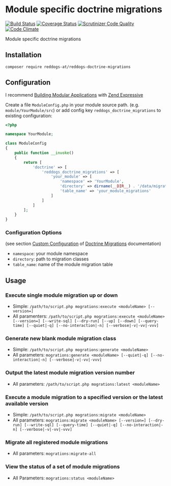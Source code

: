 # Module specific doctrine migrations 

[![Build Status](https://travis-ci.org/reddogs-at/reddogs-doctrine-migrations.svg?branch=master)](https://travis-ci.org/reddogs-at/reddogs-doctrine-migrations)
[![Coverage Status](https://coveralls.io/repos/reddogs-at/reddogs-doctrine-migrations/badge.svg?branch=master&service=github)](https://coveralls.io/github/reddogs-at/reddogs-doctrine-migrations?branch=master)
[![Scrutinizer Code Quality](https://scrutinizer-ci.com/g/reddogs-at/reddogs-doctrine-migrations/badges/quality-score.png?b=master)](https://scrutinizer-ci.com/g/reddogs-at/reddogs-doctrine-migrations/?branch=master)
[![Code Climate](https://codeclimate.com/github/reddogs-at/reddogs-doctrine-migrations/badges/gpa.svg)](https://codeclimate.com/github/reddogs-at/reddogs-doctrine-migrations)

Module specific doctrine migrations

## Installation

    composer require reddogs-at/reddogs-doctrine-migrations

## Configuration

I recommend [Building Modular Applications](https://docs.zendframework.com/zend-expressive/cookbook/modular-layout/) with [Zend Expressive](https://docs.zendframework.com/zend-expressive) 

Create a file `ModuleConfig.php` in your module source path. (e.g. `module/YourModule/src`) or add config 
key `reddogs_doctrine_migrations` to existing configuration: 

```php
<?php

namespace YourModule;

class ModuleConfig
{
    public function __invoke()
    {
        return [
            'doctrine' => [
                'reddogs_doctrine_migrations' => [
                    'your_module' => [
                        'namespace' => 'YourModule',
                        'directory' => dirname(__DIR__) . '/data/migrations',
                        'table_name' => 'your_module_migrations'
                    ]
                ]
            ]
        ];
    }
}

```

### Configuration Options

(see section [Custom Configuration](http://docs.doctrine-project.org/projects/doctrine-migrations/en/latest/reference/custom_configuration.html)
of [Doctrine Migrations](http://docs.doctrine-project.org/projects/doctrine-migrations) documentation)

* `namespace`: your module namespace
* `directory`: path to migration classes
* `table_name`: name of the module migration table

## Usage

### Execute single module migration up or down

* Simple: `/path/to/script.php mogrations:execute <moduleName> [--version=]`
* All paramenters: `/path/to/script.php mogrations:execute <moduleName> [--version=] [--write-sql] [--dry-run] [--up] [--down] [--query-time] [--quiet|-q] [--no-interaction|-n] [--verbose|-v|-vv|-vvv]`


### Generate new blank module migration class

* Simple: `/path/to/script.php mogrations:generate <moduleName>`
* All parameters: `mogrations:generate <moduleName> [--quiet|-q] [--no-interaction|-n] [--verbose|-v|-vv|-vvv]`

### Output the latest module migration version number 
* All parameters: `/path/to/script.php mogrations:latest <moduleName>`

### Execute a module migration to a specified version or the latest available version

* Simple: `/path/to/script.php mogrations:migrate <moduleName>`
* All parameters: `mogrations:migrate <moduleName> [--version=] [--dry-run] [--write-sql] [--query-time] [--quiet|-q] [--no-interaction|-n] [--verbose|-v|-vv|-vvv]`

### Migrate all registered module migrations

* All parameters: `mogrations:migrate-all`

### View the status of a set of module migrations

* All Parameters: `mogrations:status <moduleName>`